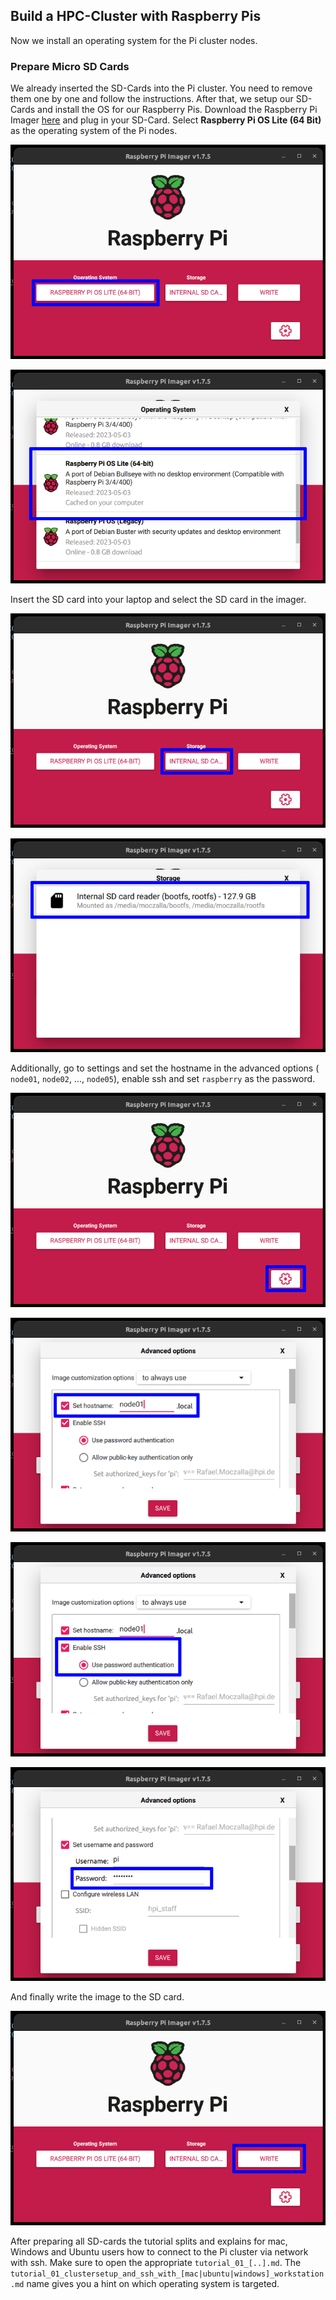 ## Build a HPC-Cluster with Raspberry Pis

Now we install an operating system for the Pi cluster nodes.

### Prepare Micro SD Cards

We already inserted the SD-Cards into the Pi cluster. You need to remove them one by one and follow the instructions. After that, we setup our SD-Cards and install the OS for our Raspberry Pis. Download the Raspberry Pi Imager [here](https://www.raspberrypi.com/software/) and plug in your SD-Card. Select **Raspberry Pi OS Lite (64 Bit)** as the operating system of the Pi nodes.

![img01.png](pictures/img01.png)

![img02.png](pictures/img02.png)

Insert the SD card into your laptop and select the SD card in the imager.

![img03.png](pictures/img03.png)

![img04.png](pictures/img04.png)

Additionally, go to settings and set the hostname in the advanced options ( `node01`, `node02`, ..., `node05`), enable ssh and set `raspberry` as the password.

![img05.png](pictures/img05.png)

![img06.png](pictures/img06.png)

![img07.png](pictures/img07.png)

![img08.png](pictures/img08.png)

And finally write the image to the SD card.

![img09.png](pictures/img09.png)

After preparing all SD-cards the tutorial splits and explains for mac, Windows and Ubuntu users how to connect to the Pi cluster via network with ssh. Make sure to open the appropriate `tutorial_01_[..].md`. The `tutorial_01_clustersetup_and_ssh_with_[mac|ubuntu|windows]_workstation.md` name gives you a hint on which operating system is targeted.
